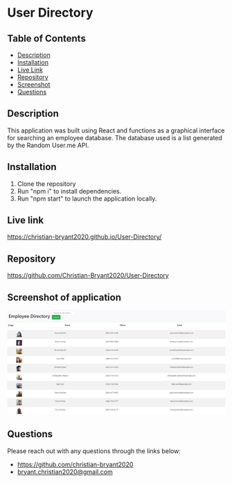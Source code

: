 # User Directory 
  ## Table of Contents
  - [Description](#description)
  - [Installation](#install)
  - [Live Link](#Live-link)
  - [Repository](#Repository)
  - [Screenshot](#Screenshot)
  - [Questions](#questions)
  ## Description 
  This application was built using React and functions as a graphical interface for searching an employee database. The database used is a list generated by the Random User.me API.
  ## Installation
  1. Clone the repository 
  2. Run "npm i" to install dependencies. 
  3. Run "npm start" to launch the application locally.
  ## Live link
  https://christian-bryant2020.github.io/User-Directory/
  ## Repository
  https://github.com/Christian-Bryant2020/User-Directory
  ## Screenshot of application
  ![Dashboard Image](/assets/Employee-Directory.PNG)

  ## Questions
  Please reach out with any questions through the links below:
  - https://github.com/christian-bryant2020
  - bryant.christian2020@gmail.com
  
